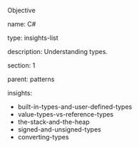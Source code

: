 Objective

name: C# 

type: insights-list

description: Understanding types. 

section: 1

parent: patterns

insights:
 - built-in-types-and-user-defined-types
 - value-types-vs-reference-types
 - the-stack-and-the-heap
 - signed-and-unsigned-types
 - converting-types
